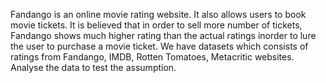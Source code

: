 Fandango is an online movie rating website. It also allows users to book movie tickets. It is believed that in order to sell more number of tickets, Fandango shows much higher rating than the actual ratings inorder to lure the user to purchase a movie ticket.
We have datasets which consists of ratings from Fandango, IMDB, Rotten Tomatoes, Metacritic websites. Analyse the data to test the assumption. 
